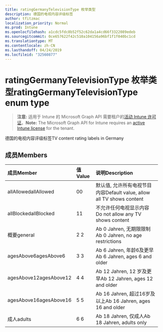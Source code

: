 ```yaml
---
title: ratingGermanyTelevisionType 枚举类型
description: 德国的电视内容评级标签
author: tfitzmac
localization_priority: Normal
ms.prod: Intune
ms.openlocfilehash: a1cdc5fdc8b52f52c62da1a4cd66f3322089edeb
ms.sourcegitcommit: 0ce657622f42c510a104156a96bf1f1f040bc1cd
ms.translationtype: MT
ms.contentlocale: zh-CN
ms.lasthandoff: 04/24/2019
ms.locfileid: "32560877"
---
```

# <a name="ratinggermanytelevisiontype-enum-type"></a><span data-ttu-id="b8faa-103">ratingGermanyTelevisionType 枚举类型</span><span class="sxs-lookup"><span data-stu-id="b8faa-103">ratingGermanyTelevisionType enum type</span></span>

> <span data-ttu-id="b8faa-104">**注意:** 适用于 Intune 的 Microsoft Graph API 需要租户的[活动 Intune 许可证](https://go.microsoft.com/fwlink/?linkid=839381)。</span><span class="sxs-lookup"><span data-stu-id="b8faa-104">**Note:** The Microsoft Graph API for Intune requires an [active Intune license](https://go.microsoft.com/fwlink/?linkid=839381) for the tenant.</span></span>

<span data-ttu-id="b8faa-105">德国的电视内容评级标签</span><span class="sxs-lookup"><span data-stu-id="b8faa-105">TV content rating labels in Germany</span></span>

## <a name="members"></a><span data-ttu-id="b8faa-106">成员</span><span class="sxs-lookup"><span data-stu-id="b8faa-106">Members</span></span>
|<span data-ttu-id="b8faa-107">成员</span><span class="sxs-lookup"><span data-stu-id="b8faa-107">Member</span></span>|<span data-ttu-id="b8faa-108">值</span><span class="sxs-lookup"><span data-stu-id="b8faa-108">Value</span></span>|<span data-ttu-id="b8faa-109">说明</span><span class="sxs-lookup"><span data-stu-id="b8faa-109">Description</span></span>|
|:---|:---|:---|
|<span data-ttu-id="b8faa-110">allAllowed</span><span class="sxs-lookup"><span data-stu-id="b8faa-110">allAllowed</span></span>|<span data-ttu-id="b8faa-111">0</span><span class="sxs-lookup"><span data-stu-id="b8faa-111">0</span></span>|<span data-ttu-id="b8faa-112">默认值, 允许所有电视节目内容</span><span class="sxs-lookup"><span data-stu-id="b8faa-112">Default value, allow all TV shows content</span></span>|
|<span data-ttu-id="b8faa-113">allBlocked</span><span class="sxs-lookup"><span data-stu-id="b8faa-113">allBlocked</span></span>|<span data-ttu-id="b8faa-114">1</span><span class="sxs-lookup"><span data-stu-id="b8faa-114">1</span></span>|<span data-ttu-id="b8faa-115">不允许任何电视显示内容</span><span class="sxs-lookup"><span data-stu-id="b8faa-115">Do not allow any TV shows content</span></span>|
|<span data-ttu-id="b8faa-116">概要</span><span class="sxs-lookup"><span data-stu-id="b8faa-116">general</span></span>|<span data-ttu-id="b8faa-117">2 </span><span class="sxs-lookup"><span data-stu-id="b8faa-117">2</span></span>|<span data-ttu-id="b8faa-118">Ab 0 Jahren, 无期限限制</span><span class="sxs-lookup"><span data-stu-id="b8faa-118">Ab 0 Jahren, no age restrictions</span></span>|
|<span data-ttu-id="b8faa-119">agesAbove6</span><span class="sxs-lookup"><span data-stu-id="b8faa-119">agesAbove6</span></span>|<span data-ttu-id="b8faa-120">3 </span><span class="sxs-lookup"><span data-stu-id="b8faa-120">3</span></span>|<span data-ttu-id="b8faa-121">Ab 6 Jahren, 年龄6及更早</span><span class="sxs-lookup"><span data-stu-id="b8faa-121">Ab 6 Jahren, ages 6 and older</span></span>|
|<span data-ttu-id="b8faa-122">agesAbove12</span><span class="sxs-lookup"><span data-stu-id="b8faa-122">agesAbove12</span></span>|<span data-ttu-id="b8faa-123">4 </span><span class="sxs-lookup"><span data-stu-id="b8faa-123">4</span></span>|<span data-ttu-id="b8faa-124">Ab 12 Jahren, 12 岁及更早</span><span class="sxs-lookup"><span data-stu-id="b8faa-124">Ab 12 Jahren, ages 12 and older</span></span>|
|<span data-ttu-id="b8faa-125">agesAbove16</span><span class="sxs-lookup"><span data-stu-id="b8faa-125">agesAbove16</span></span>|<span data-ttu-id="b8faa-126">5 </span><span class="sxs-lookup"><span data-stu-id="b8faa-126">5</span></span>|<span data-ttu-id="b8faa-127">Ab 16 Jahren, 超过16岁及以上</span><span class="sxs-lookup"><span data-stu-id="b8faa-127">Ab 16 Jahren, ages 16 and older</span></span>|
|<span data-ttu-id="b8faa-128">成人</span><span class="sxs-lookup"><span data-stu-id="b8faa-128">adults</span></span>|<span data-ttu-id="b8faa-129">6 </span><span class="sxs-lookup"><span data-stu-id="b8faa-129">6</span></span>|<span data-ttu-id="b8faa-130">Ab 18 Jahren, 仅成人</span><span class="sxs-lookup"><span data-stu-id="b8faa-130">Ab 18 Jahren, adults only</span></span>|



